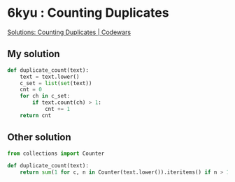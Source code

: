 # 6kyu : Counting Duplicates

[Solutions: Counting Duplicates | Codewars](https://www.codewars.com/kata/54bf1c2cd5b56cc47f0007a1/solutions/solutions)

## My solution

```python
def duplicate_count(text):
    text = text.lower()
    c_set = list(set(text))
    cnt = 0
    for ch in c_set:
        if text.count(ch) > 1:
            cnt += 1
    return cnt
```

## Other solution

```python
from collections import Counter

def duplicate_count(text):
    return sum(1 for c, n in Counter(text.lower()).iteritems() if n > 1)
```
